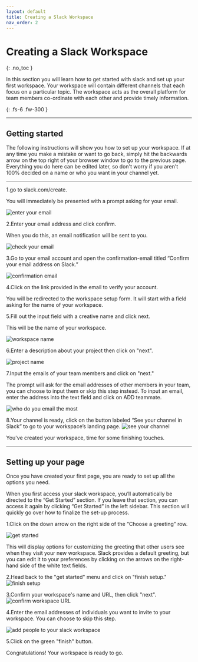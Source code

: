 ```yaml
---
layout: default
title: Creating a Slack Workspace
nav_order: 2
---
```


# Creating a Slack Workspace
{: .no_toc }

In this section you will learn how to get started with slack and set up your first workspace.
Your workspace will contain different channels that each focus on a particular topic.  The workspace acts as the overall platform for team members co-ordinate with each other and provide timely information.

{: .fs-6 .fw-300 }

* * *

## Getting started

The following instructions will show you how to set up your workspace. If at any time you make a mistake or want to go back, simply hit the backwards arrow on the top right of your browser window to go to the previous page. Everything you do here can be edited later, so don't worry if you aren't 100% decided on a name or who you want in your channel yet.


* * *

1.go to slack.com/create.  

  You will immediately be presented with a prompt asking for your email.

![enter your email](https://github.com/Jamesreinhardt222/comm-documentation-assignment/blob/gh-pages/assets/images/enter_your_email.png?raw=true)

2.Enter your email address and click confirm.

  When you do this, an email notification will be sent to you.

![check your email](https://github.com/Jamesreinhardt222/comm-documentation-assignment/blob/gh-pages/assets/images/check_your_email.png?raw=true)


3.Go to your email account and open the confirmation-email titled “Confirm your email address on Slack.”

![confirmation email](https://github.com/Jamesreinhardt222/comm-documentation-assignment/blob/gh-pages/assets/images/confirmation_email.png?raw=true)

4.Click on the link provided in the email to verify your account. 
  
  You will be redirected to the workspace setup form.  It will start with a field asking for the name of your workspace.


5.Fill out the input field with a creative name and click next.

  This will be the name of your workspace.

![workspace name](https://github.com/Jamesreinhardt222/comm-documentation-assignment/blob/gh-pages/assets/images/creating_a_workspace_company_name.png?raw=true)

6.Enter a description about your project then click on "next".

![project name](https://github.com/Jamesreinhardt222/comm-documentation-assignment/blob/gh-pages/assets/images/project_name.png?raw=true)

7.Input the emails of your team members and click on "next."

  The prompt will ask for the email addresses of other members in your team, you can choose to input them or skip this step instead.  To input an email, enter the address into the text field and click on ADD teammate.

![who do you email the most](https://github.com/Jamesreinhardt222/comm-documentation-assignment/blob/gh-pages/assets/images/who_do_you_email_most.png?raw=true)

8.Your channel is ready, click on the button labeled “See your channel in Slack” to go to your workspace’s landing page.
![see your channel](https://github.com/Jamesreinhardt222/comm-documentation-assignment/blob/gh-pages/assets/images/see_channel_in_slack.png?raw=true)

You've created your workspace, time for some finishing touches.


* * *


## Setting up your page

Once you have created your first page, you are ready to set up all the options you need.

When you first access your slack workspace, you’ll automatically be directed to the “Get Started” section.  If you leave that section, you can access it again by clicking “Get Started” in the left sidebar.  This section will quickly go over how to finalize the set-up process.

1.Click on the down arrow on the right side of the “Choose a greeting” row.

![get started](https://github.com/Jamesreinhardt222/comm-documentation-assignment/blob/gh-pages/assets/images/welcome_to_slack.png?raw=true)

This will display options for customizing the greeting that other users see when they visit your new workspace. Slack provides a default greeting, but you can edit it to your preferences by clicking on the arrows on the right-hand side of the white text fields.

2.Head back to the "get started" menu and click on "finish setup."
![finish setup](https://github.com/Jamesreinhardt222/comm-documentation-assignment/blob/gh-pages/assets/images/finish_setup.png?raw=true)

3.Confirm your workspace's name and URL, then click "next".
![confirm workspace URL](https://github.com/Jamesreinhardt222/comm-documentation-assignment/blob/gh-pages/assets/images/confirm_workspace_url.png?raw=true)

4.Enter the email addresses of individuals you want to invite to your workspace.
You can choose to skip this step.

![add people to your slack workspace](https://github.com/Jamesreinhardt222/comm-documentation-assignment/blob/gh-pages/assets/images/add_people_to_your_slack_workspace.png?raw=true)



5.Click on the green "finish" button.


Congratulations! Your workspace is ready to go.


